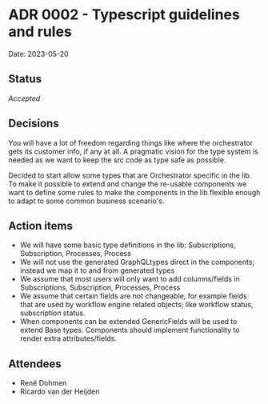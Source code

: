 # ADR 0002 - Typescript guidelines and rules

Date: 2023-05-20

## Status

*Accepted*

## Decisions

You will have a lot of freedom regarding things like where the orchestrator gets its customer info, if any at all. A pragmatic
vision for the type system is needed as we want to keep the src code as type safe as possible.

Decided to start allow some types that are Orchestrator specific in the lib. To make it possible to extend and change the
re-usable components we want to define some rules to make the components in the lib flexible enough to adapt to some 
common business scenario's. 

## Action items

- We will have some basic type definitions in the lib: Subscriptions, Subscription, Processes, Process
- We will not use the generated GraphQLtypes direct in the components; instead we map it to and from generated types
- We assume that most users will only want to add columns/fields in Subscriptions, Subscription, Processes, Process
- We assume that certain fields are not changeable, for example fields that are used by workflow engine related objects;
  like workflow status, subscription status.
- When components can be extended GenericFields will be used to extend Base types. Components should implement
  functionality to render extra attributes/fields.

## Attendees

- René Dohmen
- Ricardo van der Heijden
